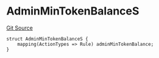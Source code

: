 # AdminMinTokenBalanceS
[Git Source](https://github.com/thrackle-io/tron/blob/22d59d8913fec75ff35111960d6c2b98915a9f8b/src/client/token/handler/diamond/RuleStorage.sol)


```solidity
struct AdminMinTokenBalanceS {
    mapping(ActionTypes => Rule) adminMinTokenBalance;
}
```

